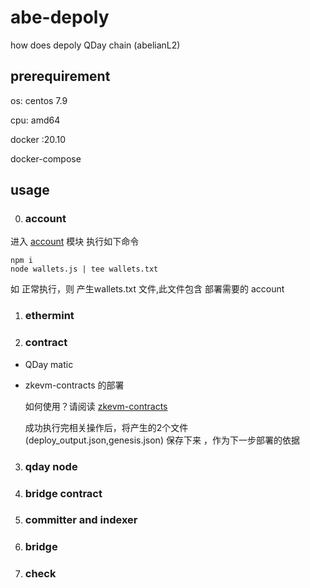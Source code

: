 # abe-depoly
how does depoly QDay chain (abelianL2) 

## prerequirement

os: centos 7.9

cpu: amd64

docker :20.10

docker-compose


## usage 

0. ### account

 进入 [account](https://github.com/abelianl2/abe-deploy/tree/main/account) 模块
执行如下命令

```shell
npm i
node wallets.js | tee wallets.txt

```
如 正常执行，则 产生wallets.txt 文件,此文件包含 部署需要的 account



1. ### ethermint


2. ### contract

- QDay matic


- zkevm-contracts 的部署

    如何使用？请阅读 [zkevm-contracts](https://github.com/abelianl2/abe-deploy/blob/main/contract/zkevm-contracts/README.md)
    
    成功执行完相关操作后，将产生的2个文件(deploy_output.json,genesis.json) 保存下来 ，作为下一步部署的依据


3. ### qday node 



4. ### bridge contract


5. ### committer and indexer



7. ### bridge


8. ### check
